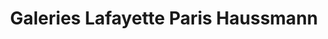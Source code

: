 ---
title: "Galeries Lafayette Paris Haussmann"
url: /paris/galeries-lafayette-paris-haussmann/
shop: grand magasin
---